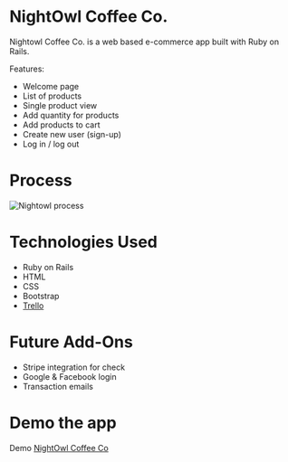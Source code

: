 # NightOwl Coffee Co.

Nightowl Coffee Co. is a web based e-commerce app built with Ruby on Rails.

Features:
- Welcome page
- List of products
- Single product view
- Add quantity for products
- Add products to cart
- Create new user (sign-up)
- Log in / log out

# Process
![Nightowl process](https://s3-us-west-1.amazonaws.com/paperclipp/users/images/000/000/001/original/nightowl.gif)

# Technologies Used
- Ruby on Rails
- HTML
- CSS
- Bootstrap
- [Trello](https://trello.com/b/Yav425nW/coffee-app)

# Future Add-Ons
- Stripe integration for check
- Google & Facebook login
- Transaction emails

# Demo the app
Demo [NightOwl Coffee Co](https://evening-brook-50602.herokuapp.com/)

